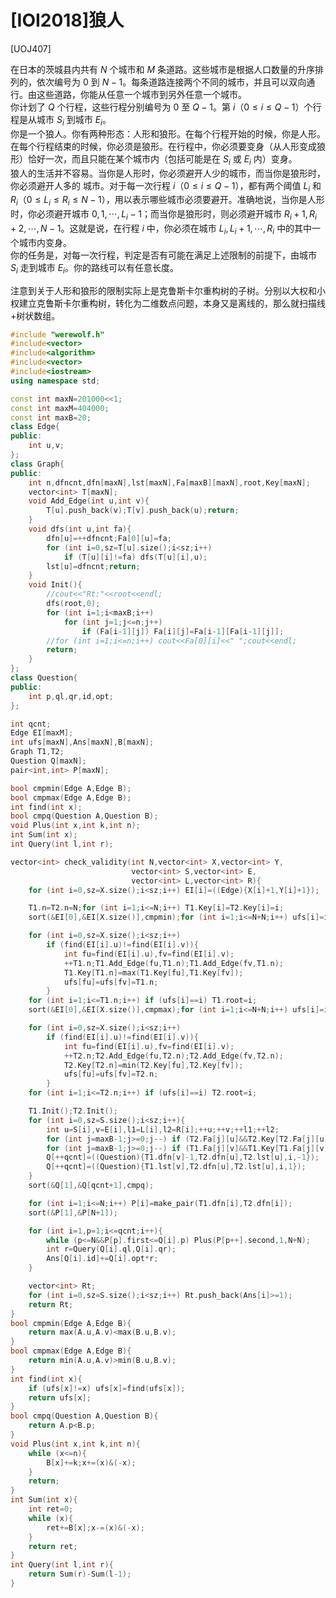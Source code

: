 # [IOI2018]狼人
[UOJ407]

在日本的茨城县内共有 $N$ 个城市和 $M$ 条道路。这些城市是根据人口数量的升序排列的，依次编号为 $0$ 到 $N-1$。每条道路连接两个不同的城市，并且可以双向通行。由这些道路，你能从任意一个城市到另外任意一个城市。  
你计划了 $Q$ 个行程，这些行程分别编号为 $0$ 至 $Q-1$。第 $i$（$0\le i\le Q-1$）个行程是从城市 $S_i$ 到城市 $E_i$。  
你是一个狼人。你有两种形态：人形和狼形。在每个行程开始的时候，你是人形。在每个行程结束的时候，你必须是狼形。在行程中，你必须要变身（从人形变成狼形）恰好一次，而且只能在某个城市内（包括可能是在 $S_i$ 或 $E_i$ 内）变身。  
狼人的生活并不容易。当你是人形时，你必须避开人少的城市，而当你是狼形时，你必须避开人多的 城市。对于每一次行程 $i$（$0\le i\le Q-1$），都有两个阈值 $L_i$ 和$R_i$（$0\le L_i\le R_i\le N-1$），用以表示哪些城市必须要避开。准确地说，当你是人形时，你必须避开城市 $0,1,\cdots,L_i-1$；而当你是狼形时，则必须避开城市 $R_i+1,R_i+2,\cdots,N-1$。这就是说，在行程 $i$ 中，你必须在城市 $L_i,L_i+1,\cdots,R_i$ 中的其中一个城市内变身。  
你的任务是，对每一次行程，判定是否有可能在满足上述限制的前提下，由城市 $S_i$ 走到城市 $E_i$。你的路线可以有任意长度。

注意到关于人形和狼形的限制实际上是克鲁斯卡尔重构树的子树。分别以大权和小权建立克鲁斯卡尔重构树，转化为二维数点问题，本身又是离线的，那么就扫描线+树状数组。

```cpp
#include "werewolf.h"
#include<vector>
#include<algorithm>
#include<vector>
#include<iostream>
using namespace std;

const int maxN=201000<<1;
const int maxM=404000;
const int maxB=20;
class Edge{
public:
	int u,v;
};
class Graph{
public:
	int n,dfncnt,dfn[maxN],lst[maxN],Fa[maxB][maxN],root,Key[maxN];
	vector<int> T[maxN];
	void Add_Edge(int u,int v){
		T[u].push_back(v);T[v].push_back(u);return;
	}
	void dfs(int u,int fa){
		dfn[u]=++dfncnt;Fa[0][u]=fa;
		for (int i=0,sz=T[u].size();i<sz;i++)
			if (T[u][i]!=fa) dfs(T[u][i],u);
		lst[u]=dfncnt;return;
	}
	void Init(){
		//cout<<"Rt:"<<root<<endl;
		dfs(root,0);
		for (int i=1;i<maxB;i++)
			for (int j=1;j<=n;j++)
				if (Fa[i-1][j]) Fa[i][j]=Fa[i-1][Fa[i-1][j]];
		//for (int i=1;i<=n;i++) cout<<Fa[0][i]<<" ";cout<<endl;
		return;
	}
};
class Question{
public:
	int p,ql,qr,id,opt;
};

int qcnt;
Edge EI[maxM];
int ufs[maxN],Ans[maxN],B[maxN];
Graph T1,T2;
Question Q[maxN];
pair<int,int> P[maxN];

bool cmpmin(Edge A,Edge B);
bool cmpmax(Edge A,Edge B);
int find(int x);
bool cmpq(Question A,Question B);
void Plus(int x,int k,int n);
int Sum(int x);
int Query(int l,int r);

vector<int> check_validity(int N,vector<int> X,vector<int> Y,
						   vector<int> S,vector<int> E,
						   vector<int> L,vector<int> R){
	for (int i=0,sz=X.size();i<sz;i++) EI[i]=((Edge){X[i]+1,Y[i]+1});

	T1.n=T2.n=N;for (int i=1;i<=N;i++) T1.Key[i]=T2.Key[i]=i;
	sort(&EI[0],&EI[X.size()],cmpmin);for (int i=1;i<=N+N;i++) ufs[i]=i;

	for (int i=0,sz=X.size();i<sz;i++)
		if (find(EI[i].u)!=find(EI[i].v)){
			int fu=find(EI[i].u),fv=find(EI[i].v);
			++T1.n;T1.Add_Edge(fu,T1.n);T1.Add_Edge(fv,T1.n);
			T1.Key[T1.n]=max(T1.Key[fu],T1.Key[fv]);
			ufs[fu]=ufs[fv]=T1.n;
		}
	for (int i=1;i<=T1.n;i++) if (ufs[i]==i) T1.root=i;
	sort(&EI[0],&EI[X.size()],cmpmax);for (int i=1;i<=N+N;i++) ufs[i]=i;

	for (int i=0,sz=X.size();i<sz;i++)
		if (find(EI[i].u)!=find(EI[i].v)){
			int fu=find(EI[i].u),fv=find(EI[i].v);
			++T2.n;T2.Add_Edge(fu,T2.n);T2.Add_Edge(fv,T2.n);
			T2.Key[T2.n]=min(T2.Key[fu],T2.Key[fv]);
			ufs[fu]=ufs[fv]=T2.n;
		}
	for (int i=1;i<=T2.n;i++) if (ufs[i]==i) T2.root=i;

	T1.Init();T2.Init();
	for (int i=0,sz=S.size();i<sz;i++){
		int u=S[i],v=E[i],l1=L[i],l2=R[i];++u;++v;++l1;++l2;
		for (int j=maxB-1;j>=0;j--) if (T2.Fa[j][u]&&T2.Key[T2.Fa[j][u]]>=l1) u=T2.Fa[j][u];
		for (int j=maxB-1;j>=0;j--) if (T1.Fa[j][v]&&T1.Key[T1.Fa[j][v]]<=l2) v=T1.Fa[j][v];
		Q[++qcnt]=((Question){T1.dfn[v]-1,T2.dfn[u],T2.lst[u],i,-1});
		Q[++qcnt]=((Question){T1.lst[v],T2.dfn[u],T2.lst[u],i,1});
	}
	sort(&Q[1],&Q[qcnt+1],cmpq);

	for (int i=1;i<=N;i++) P[i]=make_pair(T1.dfn[i],T2.dfn[i]);
	sort(&P[1],&P[N+1]);

	for (int i=1,p=1;i<=qcnt;i++){
		while (p<=N&&P[p].first<=Q[i].p) Plus(P[p++].second,1,N+N);
		int r=Query(Q[i].ql,Q[i].qr);
		Ans[Q[i].id]+=Q[i].opt*r;
	}

	vector<int> Rt;
	for (int i=0,sz=S.size();i<sz;i++) Rt.push_back(Ans[i]>=1);
	return Rt;
}
bool cmpmin(Edge A,Edge B){
	return max(A.u,A.v)<max(B.u,B.v);
}
bool cmpmax(Edge A,Edge B){
	return min(A.u,A.v)>min(B.u,B.v);
}
int find(int x){
	if (ufs[x]!=x) ufs[x]=find(ufs[x]);
	return ufs[x];
}
bool cmpq(Question A,Question B){
	return A.p<B.p;
}
void Plus(int x,int k,int n){
	while (x<=n){
		B[x]+=k;x+=(x)&(-x);
	}
	return;
}
int Sum(int x){
	int ret=0;
	while (x){
		ret+=B[x];x-=(x)&(-x);
	}
	return ret;
}
int Query(int l,int r){
	return Sum(r)-Sum(l-1);
}
```